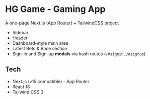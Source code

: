 # HG Game - Gaming App 

A one-page Next.js (App Router) + TailwindCSS project

- Sidebar
- Header
- Dashboard-style main area
- Latest Bets & Race section
- Sign-in and Sign-up **modals** via hash routes (`/#signin`, `/#signup`)

## Tech

- Next.js (v15 compatible) - App Router
- React 18
- Tailwind CSS 3